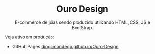 <h1 align="center">Ouro Design</h1>

<p align="center">E-commerce de jóias sendo produzido utilizando HTML, CSS, JS e BootStrap.</p>

Veja ativo em produção:
- GitHub Pages [diogomondego.github.io/Ouro-Design](https://diogomondego.github.io/Ouro-Design/)